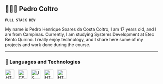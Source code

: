 ## 👨🏻‍💻 Pedro Coltro

**`FULL STACK DEV`**

My name is Pedro Henrique Soares da Costa Coltro, I am 17 years old, and I am from Campinas. Currently, I am studying Systems Development at Etec Bento Quirino. I really enjoy technology, and I share here some of my projects and work done during the course.

---
### 🤖 Languages and Technologies

<img align = "left"
     alt = "HTML"
     title = "HTML"
     width = "30px"
     style = "padding-right: 10px;"
     src="https://cdn.jsdelivr.net/gh/devicons/devicon@latest/icons/html5/html5-original.svg" 
/>

<img align = "left"
     alt = "CSS3"
     title = "CSS3"
     width = "30px"
     style = "padding-right: 10px;"
     src="https://cdn.jsdelivr.net/gh/devicons/devicon@latest/icons/css3/css3-original.svg"
/>

<img align = "left"
     alt = "JS"
     title = "JS"
     width = "30px"
     style = "padding-right: 10px;"
     src="[https://cdn.jsdelivr.net/gh/devicons/devicon@latest/icons/html5/html5-original.svg](https://cdn.jsdelivr.net/gh/devicons/devicon@latest/icons/javascript/javascript-original.svg)" 
/>

<img align = "left"
     alt = "HTML"
     title = "HTML"
     width = "30px"
     style = "padding-right: 10px;"
     src="https://cdn.jsdelivr.net/gh/devicons/devicon@latest/icons/html5/html5-original.svg" 
/>

<img align = "left"
     alt = "HTML"
     title = "HTML"
     width = "30px"
     style = "padding-right: 10px;"
     src="https://cdn.jsdelivr.net/gh/devicons/devicon@latest/icons/html5/html5-original.svg" 
/>
